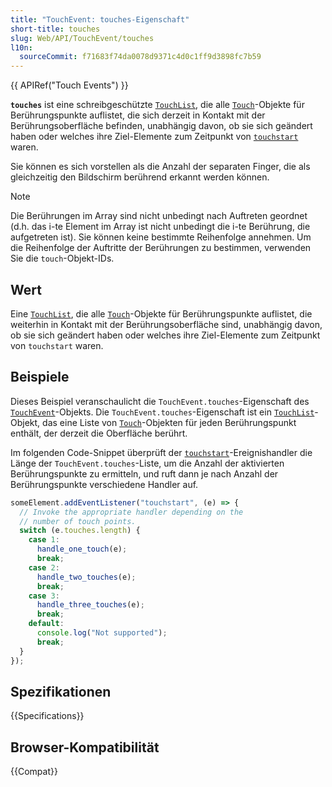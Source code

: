 ```yaml
---
title: "TouchEvent: touches-Eigenschaft"
short-title: touches
slug: Web/API/TouchEvent/touches
l10n:
  sourceCommit: f71683f74da0078d9371c4d0c1ff9d3898fc7b59
---
```


{{ APIRef("Touch Events") }}

**`touches`** ist eine schreibgeschützte [`TouchList`](/de/docs/Web/API/TouchList), die alle [`Touch`](/de/docs/Web/API/Touch)-Objekte für Berührungspunkte auflistet, die sich derzeit in Kontakt mit der Berührungsoberfläche befinden, unabhängig davon, ob sie sich geändert haben oder welches ihre Ziel-Elemente zum Zeitpunkt von [`touchstart`](/de/docs/Web/API/Element/touchstart_event) waren.

Sie können es sich vorstellen als die Anzahl der separaten Finger, die als gleichzeitig den Bildschirm berührend erkannt werden können.

> [!NOTE]
> Die Berührungen im Array sind nicht unbedingt nach Auftreten geordnet (d.h. das i-te Element im Array ist nicht unbedingt die i-te Berührung, die aufgetreten ist). Sie können keine bestimmte Reihenfolge annehmen. Um die Reihenfolge der Auftritte der Berührungen zu bestimmen, verwenden Sie die `touch`-Objekt-IDs.

## Wert

Eine [`TouchList`](/de/docs/Web/API/TouchList), die alle [`Touch`](/de/docs/Web/API/Touch)-Objekte für Berührungspunkte auflistet, die weiterhin in Kontakt mit der Berührungsoberfläche sind, unabhängig davon, ob sie sich geändert haben oder welches ihre Ziel-Elemente zum Zeitpunkt von `touchstart` waren.

## Beispiele

Dieses Beispiel veranschaulicht die `TouchEvent.touches`-Eigenschaft des [`TouchEvent`](/de/docs/Web/API/TouchEvent)-Objekts. Die `TouchEvent.touches`-Eigenschaft ist ein [`TouchList`](/de/docs/Web/API/TouchList)-Objekt, das eine Liste von [`Touch`](/de/docs/Web/API/Touch)-Objekten für jeden Berührungspunkt enthält, der derzeit die Oberfläche berührt.

Im folgenden Code-Snippet überprüft der [`touchstart`](/de/docs/Web/API/Element/touchstart_event)-Ereignishandler die Länge der `TouchEvent.touches`-Liste, um die Anzahl der aktivierten Berührungspunkte zu ermitteln, und ruft dann je nach Anzahl der Berührungspunkte verschiedene Handler auf.

```js
someElement.addEventListener("touchstart", (e) => {
  // Invoke the appropriate handler depending on the
  // number of touch points.
  switch (e.touches.length) {
    case 1:
      handle_one_touch(e);
      break;
    case 2:
      handle_two_touches(e);
      break;
    case 3:
      handle_three_touches(e);
      break;
    default:
      console.log("Not supported");
      break;
  }
});
```

## Spezifikationen

{{Specifications}}

## Browser-Kompatibilität

{{Compat}}
